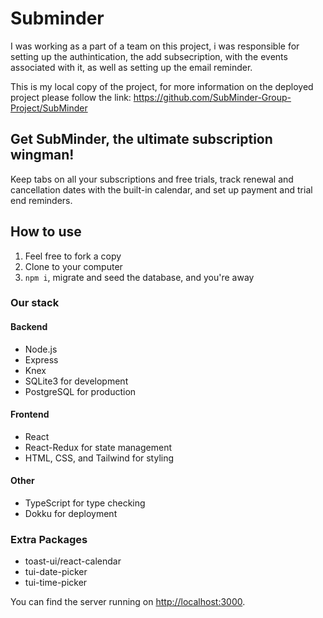 # Subminder

I was working as a part of a team on this project, i was responsible for setting up the authintication, the add subsecription, with the events associated with it, as well as setting up the email reminder.

This is my local copy of the project, for more information on the deployed project please follow the link:
https://github.com/SubMinder-Group-Project/SubMinder

## Get SubMinder, the ultimate subscription wingman! 

Keep tabs on all your subscriptions and free trials, track renewal and cancellation dates with the built-in calendar, and set up payment and trial end reminders.

## How to use
 1. Feel free to fork a copy
 2. Clone to your computer
 3. ``npm i``, migrate and seed the database, and you're away

### Our stack
#### Backend
* Node.js
* Express 
* Knex
* SQLite3 for development
* PostgreSQL for production

#### Frontend
* React 
* React-Redux for state management
* HTML, CSS, and Tailwind for styling

#### Other
* TypeScript for type checking
* Dokku for deployment

### Extra Packages
* toast-ui/react-calendar
* tui-date-picker
* tui-time-picker

You can find the server running on [http://localhost:3000](http://localhost:3000).
